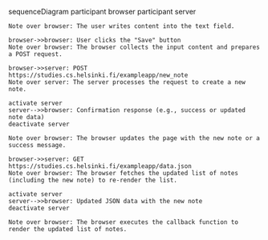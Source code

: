 sequenceDiagram
    participant browser
    participant server

    Note over browser: The user writes content into the text field.

    browser->>browser: User clicks the "Save" button
    Note over browser: The browser collects the input content and prepares a POST request.

    browser->>server: POST https://studies.cs.helsinki.fi/exampleapp/new_note
    Note over server: The server processes the request to create a new note.

    activate server
    server-->>browser: Confirmation response (e.g., success or updated note data)
    deactivate server

    Note over browser: The browser updates the page with the new note or a success message.

    browser->>server: GET https://studies.cs.helsinki.fi/exampleapp/data.json
    Note over browser: The browser fetches the updated list of notes (including the new note) to re-render the list.

    activate server
    server-->>browser: Updated JSON data with the new note
    deactivate server

    Note over browser: The browser executes the callback function to render the updated list of notes.

